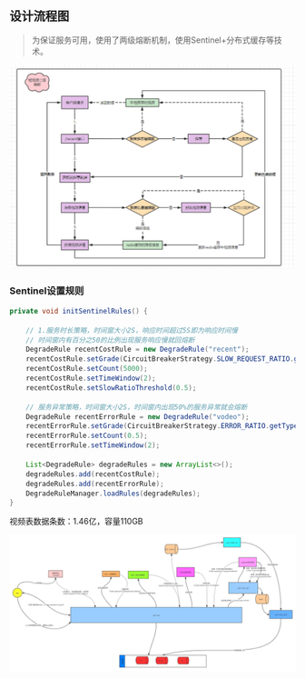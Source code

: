 ## 设计流程图

>  为保证服务可用，使用了两级熔断机制，使用Sentinel+分布式缓存等技术。

![image-20220611154158177](https://raw.githubusercontent.com/Floweryu/typora-img/main/img/202206111541619.png)



### Sentinel设置规则

```java
private void initSentinelRules() {

    // 1.服务时长策略，时间窗大小2S，响应时间超过5S即为响应时间慢
    // 时间窗内有百分之50的比例出现服务响应慢就回熔断
    DegradeRule recentCostRule = new DegradeRule("recent");
    recentCostRule.setGrade(CircuitBreakerStrategy.SLOW_REQUEST_RATIO.getType());
    recentCostRule.setCount(5000);
    recentCostRule.setTimeWindow(2);
    recentCostRule.setSlowRatioThreshold(0.5);

    // 服务异常策略，时间窗大小2S，时间窗内出现50%的服务异常就会熔断
    DegradeRule recentErrorRule = new DegradeRule("vodeo");
    recentErrorRule.setGrade(CircuitBreakerStrategy.ERROR_RATIO.getType());
    recentErrorRule.setCount(0.5);
    recentErrorRule.setTimeWindow(2);

    List<DegradeRule> degradeRules = new ArrayList<>();
    degradeRules.add(recentCostRule);
    degradeRules.add(recentErrorRule);
    DegradeRuleManager.loadRules(degradeRules);
}
```





视频表数据条数：1.46亿，容量110GB

![](https://raw.githubusercontent.com/Floweryu/typora-img/main/img/202206122127038.jpg)